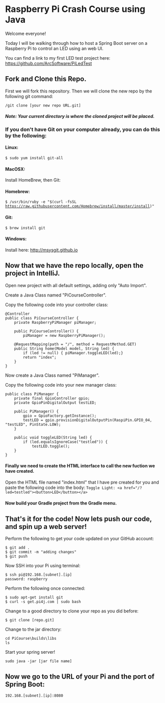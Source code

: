 # Raspberry Pi Crash Course using Java

Welcome everyone!

Today I will be walking through how to host a Spring Boot server on a Raspberry Pi to control an LED using an web UI. 

You can find a link to my first LED test project here: 
https://github.com/ArcSoftware/PiLedTest

## Fork and Clone this Repo.
First we will fork this repository.
Then we will clone the new repo by the following git command:
```
/git clone [your new repo URL.git]
```
##### Note: Your current directory is where the cloned project will be placed. 

### If you don't have Git on your computer already, you can do this by the following:

#### Linux: 
<code>$ sudo yum install git-all</code>

#### MacOSX: 
Install HomeBrew, then Git:

#### Homebrew: 
<code>$ /usr/bin/ruby -e "$(curl -fsSL https://raw.githubusercontent.com/Homebrew/install/master/install)"</code>

#### Git: 
<code>$ brew install git</code>

#### Windows: 
Install here: http://msysgit.github.io


## Now that we have the repo locally, open the project in IntelliJ. 
Open new project with all default settings, adding only "Auto Import". 

Create a Java Class named "PiCourseController". 

Copy the following code into your controller class:



    @Controller
    public class PiCourseController {
        private RaspberryPiManager piManager;

        public PiCourseController() {
            piManager = new RaspberryPiManager();

        @RequestMapping(path = "/", method = RequestMethod.GET)
        public String home(Model model, String led) {
            if (led != null) { piManager.toggleLED(led);}
            return "index";
        }
    } 

Now create a Java Class named "PiManager". 

Copy the following code into your new manager class: 

    public class PiManager {
        private final GpioController gpio;
        private GpioPinDigitalOutput testLED;

        public PiManager() {
            gpio = GpioFactory.getInstance();
            testLED = gpio.provisionDigitalOutputPin(RaspiPin.GPIO_04, "testLED", PinState.LOW);
        }

        public void toggleLED(String led) {
            if (led.equalsIgnoreCase("testled")) {
                testLED.toggle();
        }
    }
#### Finally we need to create the HTML interface to call the new fuction we have created. 
Open the HTML file named "index.html" that I have pre created for you and paste the following code into the body:
```Toggle Light: <a href="/?led=testled"><button>LED</button></a>```
#### Now build your Gradle project from the Gradle menu. 

## That's it for the code! Now lets push our code, and spin up a web server!
Perform the following to get your code updated on your GitHub account:
```
$ git add .
$ git commit -m "adding changes"
$ git push
```

Now SSH into your Pi using terminal:
```
$ ssh pi@192.168.[subnet].[ip]
password: raspberry
```
Perform the following once connected:
```
$ sudo apt-get install git
$ curl -s get.pi4j.com | sudo bash
```
Change to a good directory to clone your repo as you did before:
```
$ git clone [repo.git]
```
Change to the jar directory:
```
cd PiCourse\builds\libs
ls
```
Start your spring server!
```
sudo java -jar [jar file name]
```
## Now we go to the URL of your Pi and the port of Spring Boot:
```
192.168.[subnet].[ip]:8080
```
        
